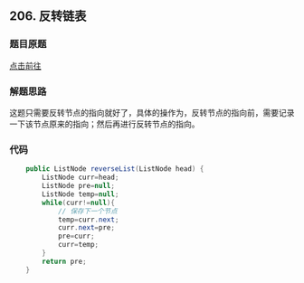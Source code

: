 ## 206. 反转链表

### 题目原题

[点击前往](https://leetcode.cn/problems/reverse-linked-list/description/)

### 解题思路
这题只需要反转节点的指向就好了，具体的操作为，反转节点的指向前，需要记录一下该节点原来的指向；然后再进行反转节点的指向。

### 代码
```java
    public ListNode reverseList(ListNode head) {
        ListNode curr=head;
        ListNode pre=null;
        ListNode temp=null;
        while(curr!=null){
            // 保存下一个节点
            temp=curr.next;
            curr.next=pre;
            pre=curr;
            curr=temp;
        }
        return pre;
    }
```    